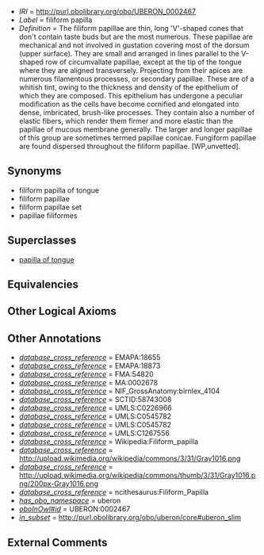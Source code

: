  * *IRI* = http://purl.obolibrary.org/obo/UBERON_0002467
 * *Label* = filiform papilla
 * *Definition* = The filiform papillae are thin, long 'V'-shaped cones that don't contain taste buds but are the most numerous. These papillae are mechanical and not involved in gustation covering most of the dorsum (upper surface). They are small and arranged in lines parallel to the V-shaped row of circumvallate papillae, except at the tip of the tongue where they are aligned transversely. Projecting from their apices are numerous filamentous processes, or secondary papillae. These are of a whitish tint, owing to the thickness and density of the epithelium of which they are composed. This epithelium has undergone a peculiar modification as the cells have become cornified and elongated into dense, imbricated, brush-like processes. They contain also a number of elastic fibers, which render them firmer and more elastic than the papillae of mucous membrane generally. The larger and longer papillae of this group are sometimes termed papillae conicae. Fungiform papillae are found dispersed throughout the filiform papillae. [WP,unvetted].

## Synonyms

 * filiform papilla of tongue
 * filiform papillae
 * filiform papillae set
 * papillae filiformes

## Superclasses

 * [papilla of tongue](../../UBERON/26/UBERON_0001726.md)

## Equivalencies


## Other Logical Axioms


## Other Annotations

 * *[database_cross_reference](../../ef/oboInOwl#hasDbXref.md)* = EMAPA:18655
 * *[database_cross_reference](../../ef/oboInOwl#hasDbXref.md)* = EMAPA:18873
 * *[database_cross_reference](../../ef/oboInOwl#hasDbXref.md)* = FMA:54820
 * *[database_cross_reference](../../ef/oboInOwl#hasDbXref.md)* = MA:0002678
 * *[database_cross_reference](../../ef/oboInOwl#hasDbXref.md)* = NIF_GrossAnatomy:birnlex_4104
 * *[database_cross_reference](../../ef/oboInOwl#hasDbXref.md)* = SCTID:58743008
 * *[database_cross_reference](../../ef/oboInOwl#hasDbXref.md)* = UMLS:C0226966
 * *[database_cross_reference](../../ef/oboInOwl#hasDbXref.md)* = UMLS:C0545782
 * *[database_cross_reference](../../ef/oboInOwl#hasDbXref.md)* = UMLS:C0545782
 * *[database_cross_reference](../../ef/oboInOwl#hasDbXref.md)* = UMLS:C1267556
 * *[database_cross_reference](../../ef/oboInOwl#hasDbXref.md)* = Wikipedia:Filiform_papilla
 * *[database_cross_reference](../../ef/oboInOwl#hasDbXref.md)* = http://upload.wikimedia.org/wikipedia/commons/3/31/Gray1016.png
 * *[database_cross_reference](../../ef/oboInOwl#hasDbXref.md)* = http://upload.wikimedia.org/wikipedia/commons/thumb/3/31/Gray1016.png/200px-Gray1016.png
 * *[database_cross_reference](../../ef/oboInOwl#hasDbXref.md)* = ncithesaurus:Filiform_Papilla
 * *[has_obo_namespace](../../ce/oboInOwl#hasOBONamespace.md)* = uberon
 * *[oboInOwl#id](../../id/oboInOwl#id.md)* = UBERON:0002467
 * *[in_subset](../../et/oboInOwl#inSubset.md)* = http://purl.obolibrary.org/obo/uberon/core#uberon_slim

## External Comments

